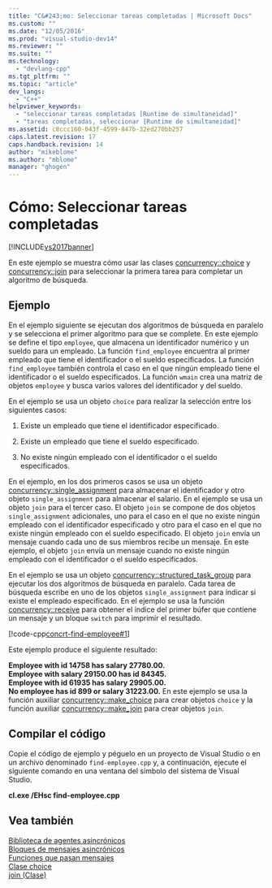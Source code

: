 ```yaml
---
title: "C&#243;mo: Seleccionar tareas completadas | Microsoft Docs"
ms.custom: ""
ms.date: "12/05/2016"
ms.prod: "visual-studio-dev14"
ms.reviewer: ""
ms.suite: ""
ms.technology: 
  - "devlang-cpp"
ms.tgt_pltfrm: ""
ms.topic: "article"
dev_langs: 
  - "C++"
helpviewer_keywords: 
  - "seleccionar tareas completadas [Runtime de simultaneidad]"
  - "tareas completadas, seleccionar [Runtime de simultaneidad]"
ms.assetid: c8ccc160-043f-4599-847b-32ed270bb257
caps.latest.revision: 17
caps.handback.revision: 14
author: "mikeblome"
ms.author: "mblome"
manager: "ghogen"
---
```

# C&#243;mo: Seleccionar tareas completadas
[!INCLUDE[vs2017banner](../../assembler/inline/includes/vs2017banner.md)]

En este ejemplo se muestra cómo usar las clases [concurrency::choice](../../parallel/concrt/reference/choice-class.md) y [concurrency::join](../../parallel/concrt/reference/join-class.md) para seleccionar la primera tarea para completar un algoritmo de búsqueda.  
  
## Ejemplo  
 En el ejemplo siguiente se ejecutan dos algoritmos de búsqueda en paralelo y se selecciona el primer algoritmo para que se complete.  En este ejemplo se define el tipo `employee`, que almacena un identificador numérico y un sueldo para un empleado.  La función `find_employee` encuentra al primer empleado que tiene el identificador o el sueldo especificados.  La función `find_employee` también controla el caso en el que ningún empleado tiene el identificador o el sueldo especificados.  La función `wmain` crea una matriz de objetos `employee` y busca varios valores del identificador y del sueldo.  
  
 En el ejemplo se usa un objeto `choice` para realizar la selección entre los siguientes casos:  
  
1.  Existe un empleado que tiene el identificador especificado.  
  
2.  Existe un empleado que tiene el sueldo especificado.  
  
3.  No existe ningún empleado con el identificador o el sueldo especificados.  
  
 En el ejemplo, en los dos primeros casos se usa un objeto [concurrency::single\_assignment](../../parallel/concrt/reference/single-assignment-class.md) para almacenar el identificador y otro objeto `single_assignment` para almacenar el salario.  En el ejemplo se usa un objeto `join` para el tercer caso.  El objeto `join` se compone de dos objetos `single_assignment` adicionales, uno para el caso en el que no existe ningún empleado con el identificador especificado y otro para el caso en el que no existe ningún empleado con el sueldo especificado.  El objeto `join` envía un mensaje cuando cada uno de sus miembros recibe un mensaje.  En este ejemplo, el objeto `join` envía un mensaje cuando no existe ningún empleado con el identificador o el sueldo especificados.  
  
 En el ejemplo se usa un objeto [concurrency::structured\_task\_group](../../parallel/concrt/reference/structured-task-group-class.md) para ejecutar los dos algoritmos de búsqueda en paralelo.  Cada tarea de búsqueda escribe en uno de los objetos `single_assignment` para indicar si existe el empleado especificado.  En el ejemplo se usa la función [concurrency::receive](../Topic/receive%20Function.md) para obtener el índice del primer búfer que contiene un mensaje y un bloque `switch` para imprimir el resultado.  
  
 [!code-cpp[concrt-find-employee#1](../../parallel/concrt/codesnippet/CPP/how-to-select-among-completed-tasks_1.cpp)]  
  
 Este ejemplo produce el siguiente resultado:  
  
  **Employee with id 14758 has salary 27780.00.**  
**Employee with salary 29150.00 has id 84345.**  
**Employee with id 61935 has salary 29905.00.**  
**No employee has id 899 or salary 31223.00.** En este ejemplo se usa la función auxiliar [concurrency::make\_choice](../Topic/make_choice%20Function.md) para crear objetos `choice` y la función auxiliar [concurrency::make\_join](../Topic/make_join%20Function.md) para crear objetos `join`.  
  
## Compilar el código  
 Copie el código de ejemplo y péguelo en un proyecto de Visual Studio o en un archivo denominado `find-employee.cpp` y, a continuación, ejecute el siguiente comando en una ventana del símbolo del sistema de Visual Studio.  
  
 **cl.exe \/EHsc find\-employee.cpp**  
  
## Vea también  
 [Biblioteca de agentes asincrónicos](../../parallel/concrt/asynchronous-agents-library.md)   
 [Bloques de mensajes asincrónicos](../../parallel/concrt/asynchronous-message-blocks.md)   
 [Funciones que pasan mensajes](../../parallel/concrt/message-passing-functions.md)   
 [Clase choice](../../parallel/concrt/reference/choice-class.md)   
 [join \(Clase\)](../../parallel/concrt/reference/join-class.md)